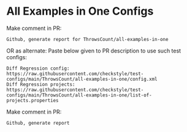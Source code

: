 # All Examples in One Configs
Make comment in PR:
```
Github, generate report for ThrowsCount/all-examples-in-one
```
OR as alternate:
Paste below given to PR description to use such test configs:
```
Diff Regression config: https://raw.githubusercontent.com/checkstyle/test-configs/main/ThrowsCount/all-examples-in-one/config.xml
Diff Regression projects: https://raw.githubusercontent.com/checkstyle/test-configs/main/ThrowsCount/all-examples-in-one/list-of-projects.properties
```
Make comment in PR:
```
Github, generate report
```
